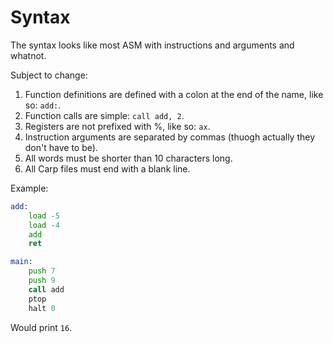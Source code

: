 # Syntax

The syntax looks like most ASM with instructions and arguments and whatnot.

Subject to change:

1. Function definitions are defined with a colon at the end of the name, like so: `add:`.
2. Function calls are simple: `call add, 2`.
3. Registers are not prefixed with %, like so: `ax`.
4. Instruction arguments are separated by commas (thuogh actually they don't have to be).
5. All words must be shorter than 10 characters long.
6. All Carp files must end with a blank line.

Example:

```asm
add:
	load -5
	load -4
	add
	ret

main:
	push 7
	push 9
	call add
	ptop
	halt 0
```

Would print `16`.
